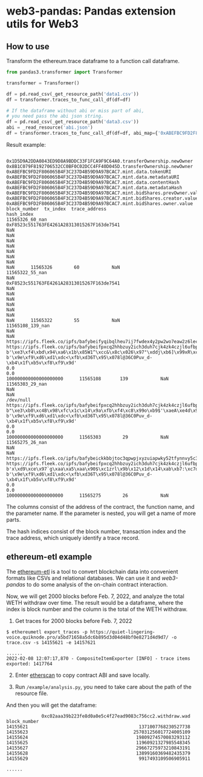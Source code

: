 # web3-pandas: Pandas extension utils for Web3

## How to use

Transform the ethereum.trace dataframe to a function call dataframe.

```python
from pandas3.transformer import Transformer

transformer = Transformer()

df = pd.read_csv(_get_resource_path('data1.csv'))
df = transformer.traces_to_func_call_df(df=df)

# If the dataframe without abi or miss part of abi, 
# you need pass the abi json string.
df = pd.read_csv(_get_resource_path('data3.csv'))
abi = _read_resource('abi.json')
df = transformer.traces_to_func_call_df(df=df, abi_map={'0xABEFBC9FD2F806065B4F3C237D4B59D9A97BCAC7': abi})
```

Result example:

```
                 0x1D5D9A2DDA0843ED9D8A9BDDC33F1FCA9F9C64A0.transferOwnership.newOwner 0x8B1C079F8192706532CC0BF0C02DCC4FF40D045D.transferOwnership.newOwner                           0xABEFBC9FD2F806065B4F3C237D4B59D9A97BCAC7.mint.data.tokenURI                        0xABEFBC9FD2F806065B4F3C237D4B59D9A97BCAC7.mint.data.metadataURI                                       0xABEFBC9FD2F806065B4F3C237D4B59D9A97BCAC7.mint.data.contentHash                 0xABEFBC9FD2F806065B4F3C237D4B59D9A97BCAC7.mint.data.metadataHash  0xABEFBC9FD2F806065B4F3C237D4B59D9A97BCAC7.mint.bidShares.prevOwner.value  0xABEFBC9FD2F806065B4F3C237D4B59D9A97BCAC7.mint.bidShares.creator.value 0xABEFBC9FD2F806065B4F3C237D4B59D9A97BCAC7.mint.bidShares.owner.value  block_number  tx_index  trace_address
hash_index                                                                                                                                                                                                                                                                                                                                                                                                                                                                                                                                                                                                                                                                                                                                                                                            
11565326_60_nan                             0xF8523c551763FE4261A28313015267F163de7541                                                                   NaN                                                                                     NaN                                                                                     NaN                                                                                                    NaN                                                                               NaN                                                                        NaN                                                                      NaN                                                                   NaN      11565326        60            NaN
11565322_55_nan                                                                    NaN                            0xF8523c551763FE4261A28313015267F163de7541                                                                                     NaN                                                                                     NaN                                                                                                    NaN                                                                               NaN                                                                        NaN                                                                      NaN                                                                   NaN      11565322        55            NaN
11565108_139_nan                                                                   NaN                                                                   NaN  https://ipfs.fleek.co/ipfs/bafybeifyqibqlheu7ij7fwdex4y2pw2wo7eaw2z6lec5zhbxu3cvxul6h4  https://ipfs.fleek.co/ipfs/bafybeifpxcq2hhbzuy2ich3duh7cjk4zk4czjl6ufbpmxep247ugwzsny4                 b'\xe3\xf4\xbd\x94\xa6\x1b\x85W1^\xcc&\x8c\x026\x97"\xddj\xb6]\x99xR\xc7\xc9O1=\x87|3'  b'\x9e\xf9\xd6\xd1\xdc<\xfb\xd36T\x95\x078l@36C0Puv_d-\xb4\x1f\xb5v\xf8\xf9\x9d'                                                                        0.0                                                                      0.0                                                 100000000000000000000      11565108       139            NaN
11565303_29_nan                                                                    NaN                                                                   NaN                                                                               /dev/null  https://ipfs.fleek.co/ipfs/bafybeifpxcq2hhbzuy2ich3duh7cjk4zk4czjl6ufbpmxep247ugwzsny4  b"\xe3\xb0\xc4B\x98\xfc\x1c\x14\x9a\xfb\xf4\xc8\x99o\xb9$'\xaeA\xe4d\x9b\x93L\xa4\x95\x99\x1bxR\xb8U"  b'\x9e\xf9\xd6\xd1\xdc<\xfb\xd36T\x95\x078l@36C0Puv_d-\xb4\x1f\xb5v\xf8\xf9\x9d'                                                                        0.0                                                                      0.0                                                 100000000000000000000      11565303        29            NaN
11565275_26_nan                                                                    NaN                                                                   NaN  https://ipfs.fleek.co/ipfs/bafybeickkbbjtoc3qpwpjxyzuiapwky52tfynnvy5c3u6dnr375a4ys3vu  https://ipfs.fleek.co/ipfs/bafybeifpxcq2hhbzuy2ich3duh7cjk4zk4czjl6ufbpmxep247ugwzsny4             b'x\xd9\xce\x97`g\xaa\xa5\xaa\x90$\xc1zrl\x9b\x12\x1d\x14\xab\xb7:\xc7dLb\xc7\nn\x1a\x9a_'  b'\x9e\xf9\xd6\xd1\xdc<\xfb\xd36T\x95\x078l@36C0Puv_d-\xb4\x1f\xb5v\xf8\xf9\x9d'                                                                        0.0                                                                      0.0                                                 100000000000000000000      11565275        26            NaN
```

The columns consist of the address of the contract, the function name, and the parameter name. If the parameter is
nested, you will get a name of more parts.

The hash indices consist of the block number, transaction index and the trace address, which uniquely identify a trace
record.

## ethereum-etl example

The [ethereum-etl](https://github.com/blockchain-etl/ethereum-etl) is a tool to convert blockchain data into
convenient formats like CSVs and relational databases. We can use it and *web3-pandas* to do some analysis of the
on-chain contract interaction.

Now, we will get 2000 blocks before Feb. 7, 2022, and analyze the total WETH withdraw over time.
The result would be a dataframe, where the index is block number and the column is the total of the WETH withdraw.

1. Get traces for 2000 blocks before Feb. 7, 2022

```shell
$ ethereumetl export_traces -p https://quiet-lingering-voice.quiknode.pro/a5bd71658a5dc6b895d3d04d48bf0e8271d4d9d7/ -o trace.csv -s 14155621 -e 14157621

......
2022-02-08 12:07:17,870 - CompositeItemExporter [INFO] - trace items exported: 1417764
```

2. Enter [etherscan](https://etherscan.io/address/0xc02aaa39b223fe8d0a0e5c4f27ead9083c756cc2#code) to copy contract ABI
   and save locally.

3. Run `/example/analysis.py`, you need to take care about the path of the resource file.

And then you will get the dataframe:

```
             0xc02aaa39b223fe8d0a0e5c4f27ead9083c756cc2.withdraw.wad
block_number
14155621                                         1371007768230527738
14155623                                       257031256017724005109
14155624                                        19809274570083293112
14155625                                        11960921327985548345
14155627                                        29667275973210843191
14155628                                        13899160369482435379
14155629                                         9917493109506905911

......
```